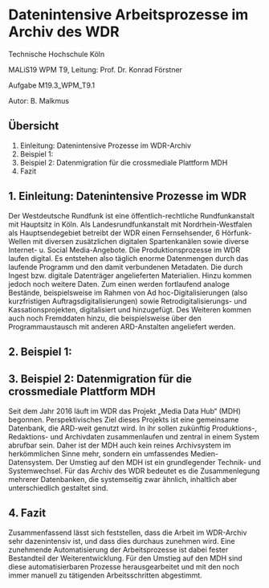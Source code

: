 # Datenintensive Arbeitsprozesse im Archiv des WDR

Technische Hochschule Köln

MALiS19 WPM T9, Leitung: Prof. Dr. Konrad Förstner

Aufgabe M19.3_WPM_T9.1

Autor: B. Malkmus

## Übersicht

1. Einleitung: Datenintensive Prozesse im WDR-Archiv
2. Beispiel 1: 
3. Beispiel 2: Datenmigration für die crossmediale Plattform MDH
4. Fazit

## 1. Einleitung: Datenintensive Prozesse im WDR

Der Westdeutsche Rundfunk ist eine öffentlich-rechtliche Rundfunkanstalt mit Hauptsitz in Köln. Als Landesrundfunkanstalt mit Nordrhein-Westfalen als Hauptsendegebiet betreibt der WDR einen Fernsehsender, 6 Hörfunk-Wellen mit diversen zusätzlichen digitalen Spartenkanälen sowie diverse Internet- u. Social Media-Angebote. 
Die Produktionsprozesse im WDR laufen digital. Es entstehen also täglich enorme Datenmengen durch das laufende Programm und den damit verbundenen Metadaten. Die durch Ingest bzw. digitale Datenträger angelieferten Materialien. 
Hinzu kommen jedoch noch weitere Daten. Zum einen werden fortlaufend analoge Bestände, beispielsweise im Rahmen von Ad hoc-Digitalisierungen (also kurzfristigen Auftragsdigitalisierungen) sowie Retrodigitalisierungs- und Kassationsprojekten, digitalisiert und hinzugefügt. Des Weiteren kommen auch noch Fremddaten hinzu, die beispielsweise über den Programmaustausch mit anderen ARD-Anstalten angeliefert werden.


## 2. Beispiel 1: 

## 3. Beispiel 2: Datenmigration für die crossmediale Plattform MDH

Seit dem Jahr 2016 läuft im WDR das Projekt „Media Data Hub“ (MDH) begonnen. 
Perspektivisches Ziel dieses Projekts ist eine gemeinsame Datenbank, die ARD-weit genutzt wird. In ihr sollen zukünftig Produktions-, Redaktions- und Archivdaten zusammenlaufen und zentral in einem System abrufbar sein. Daher ist der MDH auch kein reines Archivsystem im herkömmlichen Sinne mehr, sondern ein umfassendes Medien-Datensystem.
Der Umstieg auf den MDH ist ein grundlegender Technik- und Systemwechsel. Für das Archiv des WDR bedeutet es die Zusammenlegung mehrerer Datenbanken, die systemseitig zwar ähnlich, inhaltlich aber unterschiedlich gestaltet sind.

## 4. Fazit

Zusammenfassend lässt sich feststellen, dass die Arbeit im WDR-Archiv sehr dazenintensiv ist, und dass dies durchaus zunehmen wird.
Eine zunehmende Automatisierung der Arbeitsprozesse ist dabei fester Bestandteil der Weiterentwicklung. Für den Umstieg auf den MDH sind diese automatisierbaren Prozesse herausgearbeitet und mit den noch immer manuell zu tätigenden Arbeitsschritten abgestimmt.

